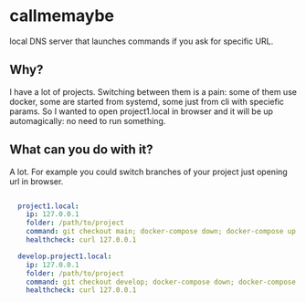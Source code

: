 # callmemaybe

local DNS server that launches commands if you ask for specific URL.

## Why?

I have a lot of projects. Switching between them is a pain: some of them use docker, some are started from systemd, some just from cli with speciefic params.
So I wanted to open project1.local in browser and it will be up automagically: no need to run something. 

## What can you do with it?
A lot. For example you could switch branches of your project just opening url in browser.

```yaml

  project1.local:
    ip: 127.0.0.1
    folder: /path/to/project
    command: git checkout main; docker-compose down; docker-compose up -d
    healthcheck: curl 127.0.0.1

  develop.project1.local:
    ip: 127.0.0.1
    folder: /path/to/project
    command: git checkout develop; docker-compose down; docker-compose up -d
    healthcheck: curl 127.0.0.1
```

